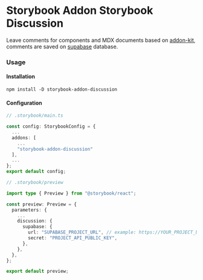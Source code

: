 # Storybook Addon Storybook Discussion
Leave comments for components and MDX documents based on [addon-kit](https://github.com/storybookjs/addon-kit), comments are saved on [supabase](https://supabase.com/) database.

### Usage

#### Installation

```
npm install -D storybook-addon-discussion
```

#### Configuration

```ts
// .storybook/main.ts

const config: StorybookConfig = {
  ...
  addons: [
    ...
    "storybook-addon-discussion"
  ],
  ...
};
export default config;
```

```ts
// .storybook/preview

import type { Preview } from "@storybook/react";

const preview: Preview = {
  parameters: {
    ...
    discussion: {
      supabase: {
        url: "SUPABASE_PROJECT_URL", // example: https://YOUR_PROJECT_UNIQUE_ID.supabase.co
        secret: "PROJECT_API_PUBLIC_KEY",
      },
    },
  },
};

export default preview;
```

